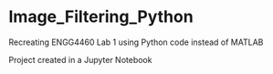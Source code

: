 # Image_Filtering_Python

Recreating ENGG4460 Lab 1 using Python code instead of MATLAB

Project created in a Jupyter Notebook
